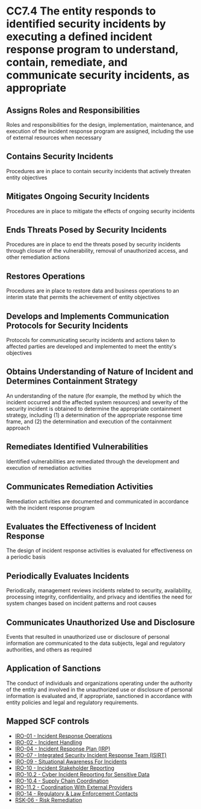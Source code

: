 # CC7.4 The entity responds to identified security incidents by executing a defined incident response program to understand, contain, remediate, and communicate security incidents, as appropriate
## Assigns Roles and Responsibilities
Roles and responsibilities for the design, implementation, maintenance, and execution of the incident response program are assigned, including the use of external resources when necessary
## Contains Security Incidents
Procedures are in place to contain security incidents that actively threaten entity objectives
## Mitigates Ongoing Security Incidents
Procedures are in place to mitigate the effects of ongoing security incidents
## Ends Threats Posed by Security Incidents
Procedures are in place to end the threats posed by security incidents through closure of the vulnerability, removal of unauthorized access, and other remediation actions
## Restores Operations
Procedures are in place to restore data and business operations to an interim state that permits the achievement of entity objectives
## Develops and Implements Communication Protocols for Security Incidents
Protocols for communicating security incidents and actions taken to affected parties are developed and implemented to meet the entity's objectives
## Obtains Understanding of Nature of Incident and Determines Containment Strategy
An understanding of the nature (for example, the method by which the incident occurred and the affected system resources) and severity of the security incident is obtained to determine the appropriate containment strategy, including (1) a determination of the appropriate response time frame, and (2) the determination and execution of the containment approach
## Remediates Identified Vulnerabilities
Identified vulnerabilities are remediated through the development and execution of remediation activities
## Communicates Remediation Activities
Remediation activities are documented and communicated in accordance with the incident response program
## Evaluates the Effectiveness of Incident Response
The design of incident response activities is evaluated for effectiveness on a periodic basis
## Periodically Evaluates Incidents
Periodically, management reviews incidents related to security, availability, processing integrity, confidentiality, and privacy and identifies the need for system changes based on incident patterns and root causes
## Communicates Unauthorized Use and Disclosure
Events that resulted in unauthorized use or disclosure of personal information are communicated to the data subjects, legal and regulatory authorities, and others as required
## Application of Sanctions
The conduct of individuals and organizations operating under the authority of the entity and involved in the unauthorized use or disclosure of personal information is evaluated and, if appropriate, sanctioned in accordance with entity policies and legal and regulatory requirements.
## Mapped SCF controls
- [IRO-01 - Incident Response Operations](../scf/iro-01-incidentresponseoperations.md)
- [IRO-02 - Incident Handling](../scf/iro-02-incidenthandling.md)
- [IRO-04 - Incident Response Plan (IRP)](../scf/iro-04-incidentresponseplan(irp).md)
- [IRO-07 - Integrated Security Incident Response Team (ISIRT)](../scf/iro-07-integratedsecurityincidentresponseteam(isirt).md)
- [IRO-09 - Situational Awareness For Incidents](../scf/iro-09-situationalawarenessforincidents.md)
- [IRO-10 - Incident Stakeholder Reporting](../scf/iro-10-incidentstakeholderreporting.md)
- [IRO-10.2 - Cyber Incident Reporting for Sensitive Data](../scf/iro-102-cyberincidentreportingforsensitivedata.md)
- [IRO-10.4 - Supply Chain Coordination](../scf/iro-104-supplychaincoordination.md)
- [IRO-11.2 - Coordination With External Providers](../scf/iro-112-coordinationwithexternalproviders.md)
- [IRO-14 - Regulatory & Law Enforcement Contacts](../scf/iro-14-regulatory&lawenforcementcontacts.md)
- [RSK-06 - Risk Remediation](../scf/rsk-06-riskremediation.md)